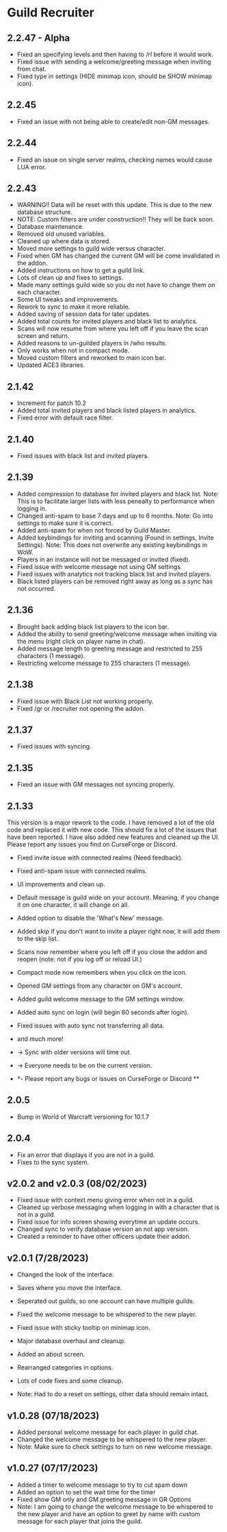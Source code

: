 # Guild Recruiter

## 2.2.47 - Alpha
- Fixed an specifying levels and then having to /rl before it would work.
- Fixed issue with sending a welcome/greeting message when inviting from chat.
- Fixed type in settings (HIDE minimap icon, should be SHOW minimap icon).

## 2.2.45
- Fixed an issue with not being able to create/edit non-GM messages.

## 2.2.44
- Fixed an issue on single server realms, checking names would cause LUA error.

## 2.2.43
- WARNING!! Data will be reset with this update.  This is due to the new database structure.
- NOTE: Custom filters are under construction!!  They will be back soon.
- Database maintenance.
- Removed old unused variables.
- Cleaned up where data is stored.
- Moved more settings to guild wide versus character.
- Fixed when GM has changed the current GM will be come invalidated in the addon.
- Added instructions on how to get a guild link.
- Lots of clean up and fixes to settings.
- Made many settings guild wide so you do not have to change them on each character.
- Some UI tweaks and improvements.
- Rework to sync to make it more reliable.
- Added saving of session data for later updates.
- Added total counts for invited players and black list to analytics.
- Scans will now resume from where you left off if you leave the scan screen and return.
- Added reasons to un-guilded players in /who results.
- Only works when not in compact mode.
- Moved custom filters and reworked to main icon bar.
- Updated ACE3 libraries.

## 2.1.42
- Increment for patch 10.2
- Added total invited players and black listed players in analytics.
- Fixed error with default race filter.

## 2.1.40
- Fixed issues with black list and invited players.

## 2.1.39
- Added compression to database for invited players and black list.
Note: This is to facilitate larger lists with less penealty to performance when logging in.
- Changed anti-spam to base 7 days and up to 6 months.
Note: Go into settings to make sure it is correct.
- Added anti-spam for when not forced by Guild Master.
- Added keybindings for inviting and scanning (Found in settings, Invite Settings).
Note: This does not overwrite any existing keybindings in WoW.
- Players in an instance will not be messaged or invited (fixed).
- Fixed issue with welcome message not using GM settings.
- Fixed issues with analytics not tracking black list and invited players.
- Black listed players can be removed right away as long as a sync has not occurred.

## 2.1.36
- Brought back adding black list players to the icon bar.
- Added the ability to send greeting/welcome message when inviting via the menu (right click on player name in chat).
- Added message length to greeting message and restricted to 255 characters (1 message).
- Restricting welcome message to 255 characters (1 message).

## 2.1.38
- Fixed issue with Black List not working properly.
- Fixed /gr or /recruiter not opening the addon.

## 2.1.37
- Fixed issues with syncing.

## 2.1.35
- Fixed an issue with GM messages not syncing properly.

## 2.1.33
This version is a major rework to the code.  I have removed a lot of the old code and replaced it with new code.  This should fix a lot of the issues that have been reported.  I have also added new features and cleaned up the UI.  Please report any issues you find on CurseForge or Discord.

- Fixed invite issue with connected realms (Need feedback).
- Fixed anti-spam issue with connected realms.
- UI improvements and clean up.
- Default message is guild wide on your account.  Meaning, if you change it on one character, it will change on all.
- Added option to disable the 'What's New' message.
- Added skip if you don't want to invite a player right now, it will add them to the skip list.
- Scans now remember where you left off if you close the addon and reopen (note: not if you log off or reload UI.)
- Compact mode now remembers when you click on the icon.
- Opened GM settings from any character on GM's account.
- Added guild welcome message to the GM settings window.
- Added auto sync on login (will begin 60 seconds after login).
- Fixed issues with auto sync not transferring all data.
- and much more!

- -> Sync with older versions will time out.
- -> Everyone needs to be on the current version.

- *- Please report any bugs or issues on CurseForge or Discord **

## 2.0.5
- Bump in World of Warcraft versioning for 10.1.7

## 2.0.4
- Fix an error that displays if you are not in a guild.
- Fixes to the sync system.

## v2.0.2 and v2.0.3 (08/02/2023)
- Fixed issue with context menu giving error when not in a guild.
- Cleaned up verbose messaging when logging in with a
    character that is not in a guild.
- Fixed issue for info screen showing everytime an update occurs.
- Changed sync to verify database version an not app version.
- Created a reminder to have other officers update their addon.

## v2.0.1 (7/28/2023)
- Changed the look of the interface.
- Saves where you move the interface.
- Seperated out guilds, so one account can have multiple guilds.
- Fixed the welcome message to be whispered to the new player.
- Fixed issue with sticky tooltip on minimap icon.
- Major database overhaul and cleanup.
- Added an about screen.
- Rearranged categories in options.
- Lots of code fixes and some cleanup.

- Note: Had to do a reset on settings, other data should remain intact.

## v1.0.28 (07/18/2023)
- Added personal welcome message for each player in guild chat.
- Changed the welcome message to be whispered to the new player.
- Note: Make sure to check settings to turn on new welcome message.

## v1.0.27 (07/17/2023)
- Added a timer to welcome message to try to cut spam down
- Added an option to set the wait time for the timer
- Fixed show GM only and GM greeting message in GR Options
- Note: I am going to change the welcome message to be whispered to
    the new player and have an option to greet by name with custom message
    for each player that joins the guild.